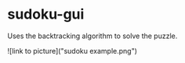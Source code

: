 # sudoku-gui

Uses the backtracking algorithm to solve the puzzle.

![link to picture]("sudoku example.png")
